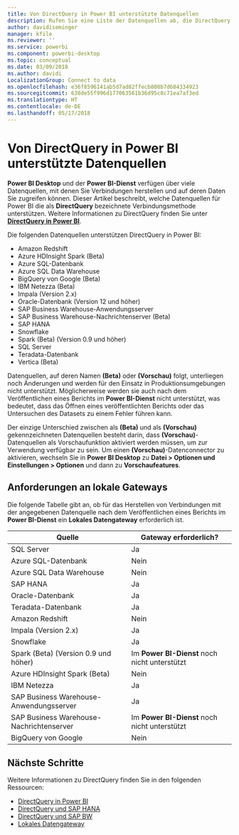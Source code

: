 ```yaml
---
title: Von DirectQuery in Power BI unterstützte Datenquellen
description: Rufen Sie eine Liste der Datenquellen ab, die DirectQuery verwenden können.
author: davidiseminger
manager: kfile
ms.reviewer: ''
ms.service: powerbi
ms.component: powerbi-desktop
ms.topic: conceptual
ms.date: 03/09/2018
ms.author: davidi
LocalizationGroup: Connect to data
ms.openlocfilehash: e36f8596141ab5d7ad82ffecb808b7d684334923
ms.sourcegitcommit: 638de55f996d177063561b36d95c8c71ea7af3ed
ms.translationtype: HT
ms.contentlocale: de-DE
ms.lasthandoff: 05/17/2018
---
```

# <a name="data-sources-supported-by-directquery-in-power-bi"></a>Von DirectQuery in Power BI unterstützte Datenquellen
**Power BI Desktop** und der **Power BI-Dienst** verfügen über viele Datenquellen, mit denen Sie Verbindungen herstellen und auf deren Daten Sie zugreifen können. Dieser Artikel beschreibt, welche Datenquellen für Power BI die als **DirectQuery** bezeichnete Verbindungsmethode unterstützen. Weitere Informationen zu DirectQuery finden Sie unter [**DirectQuery in Power BI**](desktop-directquery-about.md).

Die folgenden Datenquellen unterstützen DirectQuery in Power BI:

* Amazon Redshift
* Azure HDInsight Spark (Beta)
* Azure SQL-Datenbank
* Azure SQL Data Warehouse
* BigQuery von Google (Beta)
* IBM Netezza (Beta)
* Impala (Version 2.x)
* Oracle-Datenbank (Version 12 und höher)
* SAP Business Warehouse-Anwendungsserver
* SAP Business Warehouse-Nachrichtenserver (Beta)
* SAP HANA
* Snowflake
* Spark (Beta) (Version 0.9 und höher)
* SQL Server
* Teradata-Datenbank
* Vertica (Beta)

Datenquellen, auf deren Namen **(Beta)** oder **(Vorschau)** folgt, unterliegen noch Änderungen und werden für den Einsatz in Produktionsumgebungen nicht unterstützt. Möglicherweise werden sie auch nach dem Veröffentlichen eines Berichts im **Power BI-Dienst** nicht unterstützt, was bedeutet, dass das Öffnen eines veröffentlichten Berichts oder das Untersuchen des Datasets zu einem Fehler führen kann.

Der einzige Unterschied zwischen als **(Beta)** und als **(Vorschau)** gekennzeichneten Datenquellen besteht darin, dass **(Vorschau)**-Datenquellen als Vorschaufunktion aktiviert werden müssen, um zur Verwendung verfügbar zu sein. Um einen **(Vorschau)**-Datenconnector zu aktivieren, wechseln Sie in **Power BI Desktop** zu **Datei > Optionen und Einstellungen > Optionen** und dann zu **Vorschaufeatures**.

## <a name="on-premises-gateway-requirements"></a>Anforderungen an lokale Gateways
Die folgende Tabelle gibt an, ob für das Herstellen von Verbindungen mit der angegebenen Datenquelle nach dem Veröffentlichen eines Berichts im **Power BI-Dienst** ein **Lokales Datengateway** erforderlich ist.

| Quelle | Gateway erforderlich? |
| --- | --- |
| SQL Server |Ja |
| Azure SQL-Datenbank |Nein |
| Azure SQL Data Warehouse |Nein |
| SAP HANA |Ja |
| Oracle-Datenbank |Ja |
| Teradata-Datenbank |Ja |
| Amazon Redshift |Nein |
| Impala (Version 2.x) |Ja |
| Snowflake |Ja |
| Spark (Beta) (Version 0.9 und höher) |Im **Power BI-Dienst** noch nicht unterstützt |
| Azure HDInsight Spark (Beta) |Nein |
| IBM Netezza |Ja |
| SAP Business Warehouse-Anwendungsserver |Ja |
| SAP Business Warehouse-Nachrichtenserver |Im **Power BI-Dienst** noch nicht unterstützt |
| BigQuery von Google |Nein |


## <a name="next-steps"></a>Nächste Schritte
Weitere Informationen zu DirectQuery finden Sie in den folgenden Ressourcen:

* [DirectQuery in Power BI](desktop-directquery-about.md)
* [DirectQuery und SAP HANA](desktop-directquery-sap-hana.md)
* [DirectQuery und SAP BW](desktop-directquery-sap-bw.md)
* [Lokales Datengateway](service-gateway-onprem.md)

